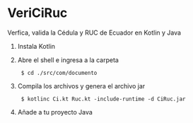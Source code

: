 # VeriCiRuc
Verfica, valida  la Cédula y RUC de Ecuador en Kotlin y Java

1. Instala Kotlin

2. Abre el shell e ingresa a la carpeta

        $ cd ./src/com/documento

3. Compila los archivos y genera el archivo jar

        $ kotlinc Ci.kt Ruc.kt -include-runtime -d CiRuc.jar

4. Añade a tu proyecto Java
